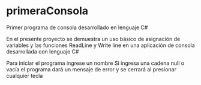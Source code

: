 # primeraConsola
Primer programa de consola desarrollado en lenguaje C#

En el presente proyecto se demuestra un uso básico de asignación de variables y las funciones 
ReadLine y Write line en una aplicación de consola desarrollada con lenguaje C#

Para iniciar el programa ingrese un nombre
Si ingresa una cadena null o vacía el programa dará un mensaje de error y se cerrará al presionar cualquier tecla
